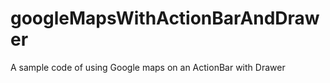 googleMapsWithActionBarAndDrawer
================================

A sample code of using Google maps on an ActionBar with Drawer
